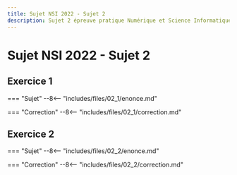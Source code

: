 ```yaml
---
title: Sujet NSI 2022 - Sujet 2
description: Sujet 2 épreuve pratique Numérique et Science Informatique 2022
---
```


# Sujet NSI 2022 - Sujet 2

## Exercice 1

=== "Sujet"
--8<-- "includes/files/02_1/enonce.md"

=== "Correction"
--8<-- "includes/files/02_1/correction.md"

## Exercice 2

=== "Sujet"
--8<-- "includes/files/02_2/enonce.md"

=== "Correction"
--8<-- "includes/files/02_2/correction.md"
